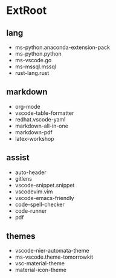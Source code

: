 # ExtRoot

## lang
- ms-python.anaconda-extension-pack
- ms-python.python
- ms-vscode.go
- ms-mssql.mssql
- rust-lang.rust

## markdown
- org-mode
- vscode-table-formatter
- redhat.vscode-yaml
- markdown-all-in-one
- markdown-pdf
- latex-workshop

## assist
- auto-header
- gitlens
- vscode-snippet.snippet
- vscodevim.vim
- vscode-emacs-friendly
- code-spell-checker
- code-runner
- pdf

## themes
- vscode-nier-automata-theme
- ms-vscode.theme-tomorrowkit
- vsc-material-theme
- material-icon-theme
